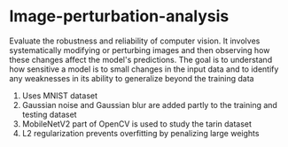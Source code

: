 # Image-perturbation-analysis

Evaluate the robustness and reliability of computer vision. It involves systematically modifying or perturbing images and then observing how these changes affect the model's predictions. The goal is to understand how sensitive a model is to small changes in the input data and to identify any weaknesses in its ability to generalize beyond the training data
1) Uses MNIST dataset
2) Gaussian noise and Gaussian blur are added partly to the training and testing dataset
3) MobileNetV2 part of OpenCV is used to study the tarin dataset
4) L2 regularization prevents overfitting by penalizing large weights
